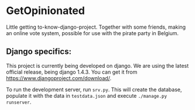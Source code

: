 GetOpinionated
==============

Little getting to-know-django-project. Together with some friends, making an online vote system, possible for use with the pirate party in Belgium.

Django specifics:
-----------------

This project is currently being developed on django. We are using the latest official release, being django 1.4.3. You can get it from https://www.djangoproject.com/download/.

To run the development server, run `srv.py`. This will create the database, populate it with the data in `testdata.json` and execute `./manage.py runserver`.
